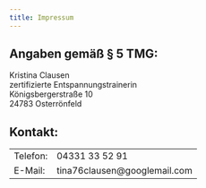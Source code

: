 ```yaml
---
title: Impressum
---
```


## Angaben gemäß § 5 TMG:
<p>Kristina Clausen<br />
zertifizierte Entspannungstrainerin<br />
Königsbergerstraße 10<br />
24783 Osterrönfeld
</p>
<h2>Kontakt:</h2>
<table><tr>
<td>Telefon:</td>
<td>04331 33 52 91</td></tr>
<tr><td>E-Mail:</td>
<td>tina76clausen@googlemail.com</td>
</tr></table>
